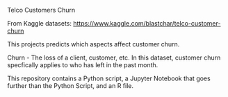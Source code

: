 Telco Customers Churn

From Kaggle datasets: https://www.kaggle.com/blastchar/telco-customer-churn

This projects predicts which aspects affect customer churn.

Churn - The loss of a client, customer, etc.
In this dataset, customer churn specfically applies to who has left in the past month.

This repository contains a Python script, a Jupyter Notebook that goes further than the Python Script,
and an R file.